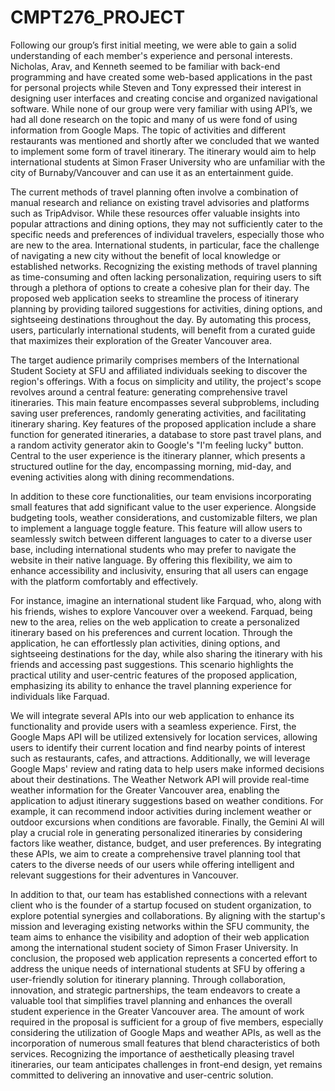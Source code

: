 # CMPT276_PROJECT

Following our group’s first initial meeting, we were able to gain a solid understanding of each member's experience and personal interests. Nicholas, Arav, and Kenneth seemed to be familiar with back-end programming and have created some web-based applications in the past for personal projects while Steven and Tony expressed their interest in designing user interfaces and creating concise and organized navigational software. While none of our group were very familiar with using API’s, we had all done research on the topic and many of us were fond of using information from Google Maps. The topic of activities and different restaurants was mentioned and shortly after we concluded that we wanted to implement some form of travel itinerary. The itinerary would aim to help international students at Simon Fraser University who are unfamiliar with the city of Burnaby/Vancouver and can use it as an entertainment guide.

The current methods of travel planning often involve a combination of manual research and reliance on existing travel advisories and platforms such as TripAdvisor. While these resources offer valuable insights into popular attractions and dining options, they may not sufficiently cater to the specific needs and preferences of individual travelers, especially those who are new to the area. International students, in particular, face the challenge of navigating a new city without the benefit of local knowledge or established networks.
Recognizing the existing methods of travel planning as time-consuming and often lacking personalization, requiring users to sift through a plethora of options to create a cohesive plan for their day. The proposed web application seeks to streamline the process of itinerary planning by providing tailored suggestions for activities, dining options, and sightseeing destinations throughout the day. By automating this process, users, particularly international students, will benefit from a curated guide that maximizes their exploration of the Greater Vancouver area. 

The target audience primarily comprises members of the International Student Society at SFU and affiliated individuals seeking to discover the region's offerings. With a focus on simplicity and utility, the project's scope revolves around a central feature: generating comprehensive travel itineraries. This main feature encompasses several subproblems, including saving user preferences, randomly generating activities, and facilitating itinerary sharing.
Key features of the proposed application include a share function for generated itineraries, a database to store past travel plans, and a random activity generator akin to Google's "I'm feeling lucky" button. Central to the user experience is the itinerary planner, which presents a structured outline for the day, encompassing morning, mid-day, and evening activities along with dining recommendations.

In addition to these core functionalities, our team envisions incorporating small features that add significant value to the user experience. Alongside budgeting tools, weather considerations, and customizable filters, we plan to implement a language toggle feature. This feature will allow users to seamlessly switch between different languages to cater to a diverse user base, including international students who may prefer to navigate the website in their native language. By offering this flexibility, we aim to enhance accessibility and inclusivity, ensuring that all users can engage with the platform comfortably and effectively.

For instance, imagine an international student like Farquad, who, along with his friends, wishes to explore Vancouver over a weekend. Farquad, being new to the area, relies on the web application to create a personalized itinerary based on his preferences and current location. Through the application, he can effortlessly plan activities, dining options, and sightseeing destinations for the day, while also sharing the itinerary with his friends and accessing past suggestions. This scenario highlights the practical utility and user-centric features of the proposed application, emphasizing its ability to enhance the travel planning experience for individuals like Farquad.

We will integrate several APIs into our web application to enhance its functionality and provide users with a seamless experience. First, the Google Maps API will be utilized extensively for location services, allowing users to identify their current location and find nearby points of interest such as restaurants, cafes, and attractions. Additionally, we will leverage Google Maps' review and rating data to help users make informed decisions about their destinations. The Weather Network API will provide real-time weather information for the Greater Vancouver area, enabling the application to adjust itinerary suggestions based on weather conditions. For example, it can recommend indoor activities during inclement weather or outdoor excursions when conditions are favorable. Finally, the Gemini AI will play a crucial role in generating personalized itineraries by considering factors like weather, distance, budget, and user preferences. By integrating these APIs, we aim to create a comprehensive travel planning tool that caters to the diverse needs of our users while offering intelligent and relevant suggestions for their adventures in Vancouver.

In addition to that, our team has established connections with a relevant client who is the founder of a startup focused on student organization, to explore potential synergies and collaborations. By aligning with the startup's mission and leveraging existing networks within the SFU community, the team aims to enhance the visibility and adoption of their web application among the international student society of Simon Fraser University.
In conclusion, the proposed web application represents a concerted effort to address the unique needs of international students at SFU by offering a user-friendly solution for itinerary planning. Through collaboration, innovation, and strategic partnerships, the team endeavors to create a valuable tool that simplifies travel planning and enhances the overall student experience in the Greater Vancouver area. The amount of work required in the proposal is sufficient for a group of five members, especially considering the utilization of Google Maps and weather APIs, as well as the incorporation of numerous small features that blend characteristics of both services. Recognizing the importance of aesthetically pleasing travel itineraries, our team anticipates challenges in front-end design, yet remains committed to delivering an innovative and user-centric solution.
